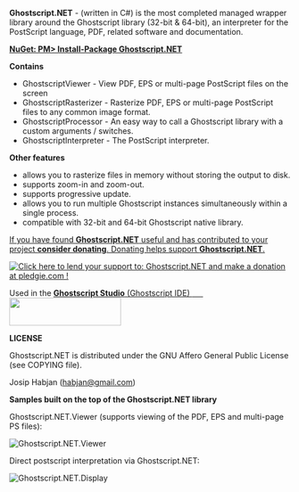 **Ghostscript.NET** - (written in C#) is the most completed managed wrapper library around the Ghostscript library (32-bit & 64-bit), an interpreter for the PostScript language, PDF, related software and documentation.

[**NuGet: PM> Install-Package Ghostscript.NET**](http://nuget.org/packages/Ghostscript.NET/)

**Contains**
 * GhostscriptViewer - View PDF, EPS or multi-page PostScript files on the screen
 * GhostscriptRasterizer - Rasterize PDF, EPS or multi-page PostScript files to any common image format.
 * GhostscriptProcessor - An easy way to call a Ghostscript library with a custom arguments / switches.
 * GhostscriptInterpreter - The PostScript interpreter.

**Other features**
 * allows you to rasterize files in memory without storing the output to disk.
 * supports zoom-in and zoom-out.
 * supports progressive update.
 * allows you to run multiple Ghostscript instances simultaneously within a single process.
 * compatible with 32-bit and 64-bit Ghostscript native library.
 
[If you have found **Ghostscript.NET** useful and has contributed to your project **consider donating**. Donating helps support **Ghostscript.NET**.](https://pledgie.com/campaigns/27837)

[<img src="https://pledgie.com/campaigns/27837.png?skin_name=chrome" alt="Click here to lend your support to: Ghostscript.NET and make a donation at pledgie.com !" />](https://pledgie.com/campaigns/27837)


Used in the [**Ghostscript Studio** (Ghostscript IDE)
<span>&nbsp;&nbsp;&nbsp;&nbsp;&nbsp;</span><img src="https://download-codeplex.sec.s-msft.com/Download?ProjectName=ghostscriptstudio&amp;DownloadId=731788&amp;Build=20779" alt="" width="200" height="50" />](https://ghostscriptstudio.codeplex.com)  

**LICENSE**

 Ghostscript.NET is distributed under the GNU Affero General Public License (see COPYING file).

Josip Habjan (habjan@gmail.com)


**Samples built on the top of the Ghostscript.NET library**

Ghostscript.NET.Viewer (supports viewing of the PDF, EPS and multi-page PS files):

![Ghostscript.NET.Viewer](http://a.fsdn.com/con/app/proj/ghostscriptnet/screenshots/gs-net-render.png)

Direct postscript interpretation via Ghostscript.NET:

![Ghostscript.NET.Display](http://imageshack.us/a/img706/6463/es84.png)
